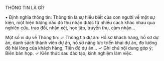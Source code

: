 THÔNG TIN LÀ GÌ?

• Định nghĩa thông tin:
Thông tin là sự hiểu biết của con người về một sự kiện, một hiện tượng nào đó thu nhận được từ nhiều cách khác nhau qua nghiên cứu, trao đổi, nhận xét, học tập, truyền thụ, cảm nhận…

Một số ví dụ về Thông tin:
✓ Thông tin dự án: Hồ sơ khách hàng, hồ sơ dự án, danh sách thành viên dự án, hồ sơ năng lực triển khai dự án, đo lường độ hài lòng của khách hàng, Tiến độ dự án...
✓ Ghi chú nội dung góp ý; Biên bản họp.
✓ Kiến thức sau đào tạo, kinh nghiệm làm việc.